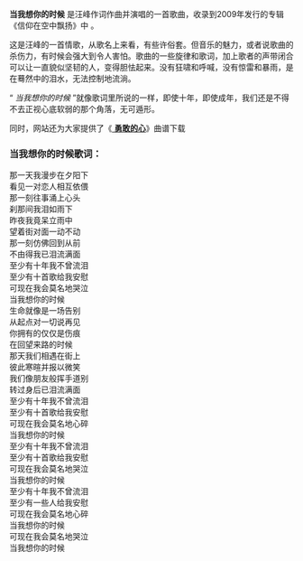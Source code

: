 

**当我想你的时候** 是汪峰作词作曲并演唱的一首歌曲，收录到2009年发行的专辑《信仰在空中飘扬》中 。

这是汪峰的一首情歌，从歌名上来看，有些许俗套。但音乐的魅力，或者说歌曲的杀伤力，有时候会强大到令人害怕。歌曲的一些旋律和歌词，加上歌者的声带闭合可以让一直貌似坚韧的人，变得胆怯起来。没有狂啸和呼喊，没有惊雷和暴雨，是在蓦然中的泪水，无法控制地流淌。

“ _当我想你的时候_ ”就像歌词里所说的一样，即使十年，即使成年，我们还是不得不去正视心底软弱的那个角落，无可遁形。

同时，网站还为大家提供了《[ **勇敢的心**](Music-6618-勇敢的心-西游记之大圣归来BGM.html "勇敢的心")》曲谱下载

### 当我想你的时候歌词：

那一天我漫步在夕阳下  
看见一对恋人相互依偎  
那一刻往事涌上心头  
刹那间我泪如雨下  
昨夜我竟呆立雨中  
望着街对面一动不动  
那一刻仿佛回到从前  
不由得我已泪流满面  
至少有十年我不曾流泪  
至少有十首歌给我安慰  
可现在我会莫名地哭泣  
当我想你的时候  
生命就像是一场告别  
从起点对一切说再见  
你拥有的仅仅是伤痕  
在回望来路的时候  
那天我们相遇在街上  
彼此寒暄并报以微笑  
我们像朋友般挥手道别  
转过身后已泪流满面  
至少有十年我不曾流泪  
至少有十首歌给我安慰  
可现在我会莫名地心碎  
当我想你的时候  
至少有十年我不曾流泪  
至少有十首歌给我安慰  
可现在我会莫名地哭泣  
当我想你的时候  
至少有十年我不曾流泪  
至少有一些人给我安慰  
可现在我会莫名地心碎  
当我想你的时候  
可现在我会莫名地哭泣  
当我想你的时候

